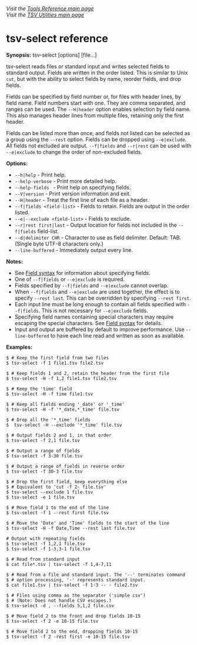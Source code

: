 _Visit the [Tools Reference main page](../ToolReference.md)_<br>
_Visit the [TSV Utilities main page](../../README.md)_

# tsv-select reference

**Synopsis:** tsv-select [options] [file...]

tsv-select reads files or standard input and writes selected fields to standard output. Fields are written in the order listed. This is similar to Unix `cut`, but with the ability to select fields by name, reorder fields, and drop fields.

Fields can be specified by field number or, for files with header lines, by field name. Field numbers start with one. They are comma separated, and ranges can be used. The `--H|header` option enables selection by field name. This also manages header lines from multiple files, retaining only the first header.

Fields can be listed more than once, and fields not listed can be selected as a group using the `--rest` option. Fields can be dropped using `--e|exclude`. All fields not excluded are output. `--f|fields` and `--r|rest` can be used with `--e|exclude` to change the order of non-excluded fields.

**Options:**
* `--h|help` - Print help.
* `--help-verbose` -  Print more detailed help.
* `--help-fields ` - Print help on specifying fields.
* `--V|version` - Print version information and exit.
* `--H|header` - Treat the first line of each file as a header.
* `--f|fields <field-list>` - Fields to retain. Fields are output in the order listed.
* `--e|--exclude <field-list>` - Fields to exclude.
* `--r|rest first|last` - Output location for fields not included in the `--f|fields` field-list.
* `--d|delimiter CHR` - Character to use as field delimiter. Default: TAB. (Single byte UTF-8 characters only.)
* `--line-buffered` - Immediately output every line.

**Notes:**
* See [Field syntax](common-options-and-behavior.md#field-syntax) for information about specifying fields.
* One of `--f|fields` or `--e|exclude` is required.
* Fields specified by `--f|fields` and `--e|exclude` cannot overlap.
* When `--f|fields` and `--e|exclude` are used together, the effect is to specify `--rest last`. This can be overridden by specifying `--rest first`.
* Each input line must be long enough to contain all fields specified with `--f|fields`. This is not necessary for `--e|exclude` fields.
* Specifying field names containing special characters may require escaping the special characters. See [Field syntax](common-options-and-behavior.md#field-syntax) for details.
* Input and output are buffered by default to improve performance. Use `--line-buffered` to have each line read and written as soon as available.

**Examples:**
```
$ # Keep the first field from two files
$ tsv-select -f 1 file1.tsv file2.tsv

$ # Keep fields 1 and 2, retain the header from the first file
$ tsv-select -H -f 1,2 file1.tsv file2.tsv

$ # Keep the 'time' field
$ tsv-select -H -f time file1.tsv

$ # Keep all fields ending '_date' or '_time'
$ tsv-select -H -f '*_date,*_time' file.tsv

$ # Drop all the '*_time' fields
$  tsv-select -H --exclude '*_time' file.tsv
   
$ # Output fields 2 and 1, in that order
$ tsv-select -f 2,1 file.tsv

$ # Output a range of fields
$ tsv-select -f 3-30 file.tsv

$ # Output a range of fields in reverse order
$ tsv-select -f 30-3 file.tsv

$ # Drop the first field, keep everything else
$ # Equivalent to 'cut -f 2- file.tsv'
$ tsv-select --exclude 1 file.tsv
$ tsv-select -e 1 file.tsv

$ # Move field 1 to the end of the line
$ tsv-select -f 1 --rest first file.tsv

$ # Move the 'Date' and 'Time' fields to the start of the line
$ tsv-select -H -f Date,Time --rest last file.tsv

# Output with repeating fields
$ tsv-select -f 1,2,1 file.tsv
$ tsv-select -f 1-3,3-1 file.tsv

$ # Read from standard input
$ cat file*.tsv | tsv-select -f 1,4-7,11

$ # Read from a file and standard input. The '--' terminates command
$ # option processing, '-' represents standard input.
$ cat file1.tsv | tsv-select -f 1-3 -- - file2.tsv

$ # Files using comma as the separator ('simple csv')
$ # (Note: Does not handle CSV escapes.)
$ tsv-select -d , --fields 5,1,2 file.csv

$ # Move field 2 to the front and drop fields 10-15
$ tsv-select -f 2 -e 10-15 file.tsv

$ # Move field 2 to the end, dropping fields 10-15
$ tsv-select -f 2 -rest first -e 10-15 file.tsv
```
